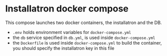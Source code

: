 # Installatron docker compose

This compose launches two docker containers, the installatron and the DB.

+ `.env` holds environment variables for `docker-compose.yml`
+ the `db` service specified in `db.yml`, is used inside `docker-compose.yml`
+ the `Dockerfile` is used inside `docker-compose.yml` to build the container, you should specify the installatron key in this file
